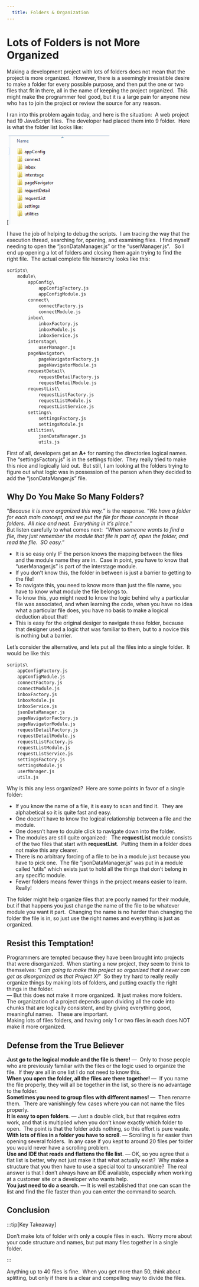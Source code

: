 ```yaml
---
  title: Folders & Organization
---
```

#  Lots of Folders is not More Organized

Making a development project with lots of folders does not mean that the project is more organized.  However, there is a seemingly irresistible desire to make a folder for every possible purpose, and then put the one or two files that fit in there, all in the name of keeping the project organized.  This might make the programmer feel good, but it is a large pain for anyone new who has to join the project or review the source for any reason. 

I ran into this problem again today, and here is the situation:  A web project had 19 JavaScript files.  The developer had placed them into 9 folder.  Here is what the folder list looks like: 

[![](folder-organization-img1.png) 

I have the job of helping to debug the scripts.  I am tracing the way that the execution thread, searching for, opening, and examining files.  I find myself needing to open the “jsonDataManager.js” or the “userManager.js”.   So I end up opening a lot of folders and closing them again trying to find the right file.  The actual complete file hierarchy looks like this:

```
scripts\
    module\
        appConfig\
            appConfigFactory.js
            appConfigModule.js
        connect\
            connectFactory.js
            connectModule.js
        inbox\
            inboxFactory.js
            inboxModule.js
            inboxService.js
        interstage\
            userManager.js
        pageNavigator\
            pageNavigatorFactory.js
            pageNavigatorModule.js
        requestDetail\
            requestDetailFactory.js
            requestDetailModule.js
        requestList\
            requestListFactory.js
            requestListModule.js
            requestListService.js
        settings\
            settingsFactory.js
            settingsModule.js
        utilities\
            jsonDataManager.js
            utils.js
```


First of all, developers get an **A+** for naming the directories logical names.  The “settingsFactory.js” is in the settings folder.  They really tried to make this nice and logically laid out.  But still, I am looking at the folders trying to figure out what logic was in possession of the person when they decided to add the “jsonDataManger.js” file.

## Why Do You Make So Many Folders?

“_Because it is more organized this way._” is the response. “_We have a folder for each main concept, and we put the file for those concepts in those folders.  All nice and neat.  Everything in it’s place._”  
But listen carefully to what comes next:  “_When someone wants to find a file, they just remember the module that file is part of, open the folder, and read the file.  SO easy._”

*   It is so easy only IF the person knows the mapping between the files and the module name they are in.  Case in point, you have to know that “userManager.js” is part of the interstage module.
*   If you don’t know this, the folder in between is just a barrier to getting to the file!
*   To navigate this, you need to know more than just the file name, you have to know what module the file belongs to.
*   To know this, yuo might need to know the logic behind why a particular file was associated, and when learning the code, when you have no idea what a particular file does, you have no basis to make a logical deduction about that!
*   This is easy for the original desiger to navigate these folder, because that designer used a logic that was familiar to them, but to a novice this is nothing but a barrier.

Let’s consider the alternative, and lets put all the files into a single folder.  It would be like this:

```
scripts\
    appConfigFactory.js
    appConfigModule.js
    connectFactory.js
    connectModule.js
    inboxFactory.js
    inboxModule.js
    inboxService.js
    jsonDataManager.js
    pageNavigatorFactory.js
    pageNavigatorModule.js
    requestDetailFactory.js
    requestDetailModule.js
    requestListFactory.js
    requestListModule.js
    requestListService.js
    settingsFactory.js
    settingsModule.js
    userManager.js
    utils.js
```


Why is this any less organized?  Here are some points in favor of a single folder:

*   If you know the name of a file, it is easy to scan and find it.  They are alphabetical so it is quite fast and easy.
*   One doesn’t have to know the logical relationship between a file and the module.
*   One doesn’t have to double click to navigate down into the folder.
*   The modules are still quite organized:   The **requestList** module consists of the two files that start with **requestList**.  Putting them in a folder does not make this any clearer.
*   There is no arbitrary forcing of a file to be in a module just because you have to pick one.  The file “jsonDataManager.js” was put in a module called “utils” which exists just to hold all the things that don’t belong in any specific module.
*   Fewer folders means fewer things in the project means easier to learn.  Really!

The folder might help organize files that are poorly named for their module, but if that happens you just change the name of the file to be whatever module you want it part.  Changing the name is no harder than changing the folder the file is in, so just use the right names and everything is just as organized.

## Resist this Temptation!

Programmers are tempted because they have been brought into projects that were disorganized.  When starting a new project, they seem to think to themselves: “_I am going to make this project so organized that it never can get as disorganized as that Project X!_”  So they try hard to really really organize things by making lots of folders, and putting exactly the right things in the folder.  
— But this does not make it more organized.  It just makes more folders.  
The organization of a project depends upon dividing all the code into chunks that are logically consistent, and by giving everything good, meaningful names.   These are important.  
Making lots of files folders, and having only 1 or two files in each does NOT make it more organized.

## Defense from the True Believer

**Just go to the logical module and the file is there!** —  Only to those people who are previously familiar with the files or the logic used to organize the file.  If they are all in one list I do not need to know this.  
**When you open the folder, all the files are there together! —**  If you name the file properly, they will all be together in the list, so there is no advantage to the folder.  
**Sometimes you need to group files with different names! —**  Then rename them.  There are vanishingly few cases where you can not name the files properly.  
**It is easy to open folders**. — Just a double click, but that requires extra work, and that is multiplied when you don’t know exactly which folder to open.  The point is that the folder adds nothing, so this effort is pure waste.  
**With lots of files in a folder you have to scroll**. — Scrolling is far easier than opening several folders.  In any case if you kept to around 20 files per folder you would never have a scrolling problem.  
**Use and IDE that reads and flattens the file list**. — OK, so you agree that a flat list is better, why not just make it that what actually exist?  Why make a structure that you then have to use a special tool to unscramble?  The real answer is that I don’t always have an IDE available, especially when working at a customer site or a developer who wants help.  
**You just need to do a search.** — It is well established that one can scan the list and find the file faster than you can enter the command to search.

## Conclusion

:::tip[Key Takeaway]

Don’t make lots of folder with only a couple files in each.  Worry more about your code structure and names, but put many files together in a single folder.

:::

Anything up to 40 files is fine.  When you get more than 50, think about splitting, but only if there is a clear and compelling way to divide the files.